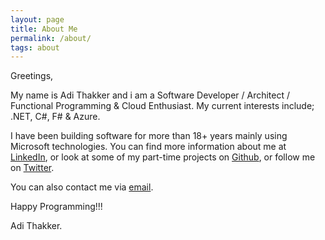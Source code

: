 ```yaml
---
layout: page
title: About Me
permalink: /about/
tags: about
---
```


Greetings, 

My name is Adi Thakker and i am a Software Developer / Architect / Functional Programming & Cloud Enthusiast. My current interests include; .NET, C#, F# & Azure. 

I have been building software for more than 18+ years mainly using Microsoft technologies. You can find more information about me at [LinkedIn](https://www.linkedin.com/in/{{site.linkedin_username}}), or look at some of my part-time projects on [Github](https://github.com/{{site.github_username}}), or follow me on [Twitter](https://twitter.com/{{site.twitter_username}}).


You can also contact me via [email](mailto:{{site.email}}).

Happy Programming!!!

Adi Thakker.


